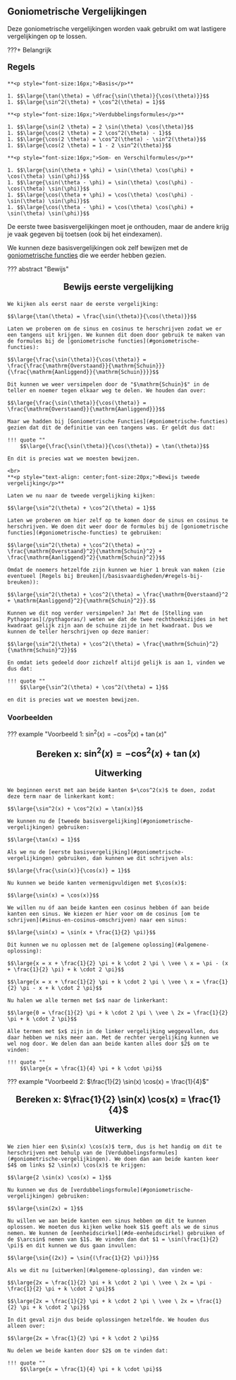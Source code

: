 ## **Goniometrische Vergelijkingen**

Deze goniometrische vergelijkingen worden vaak gebruikt om wat lastigere vergelijkingen op te lossen.

???+ Belangrijk
    **<p style="font-size:19px;">Regels</p>**

    **<p style="font-size:16px;">Basis</p>**

    1. $$\large{\tan(\theta) = \dfrac{\sin(\theta)}{\cos(\theta)}}$$
    1. $$\large{\sin^2(\theta) + \cos^2(\theta) = 1}$$

    **<p style="font-size:16px;">Verdubbelingsformules</p>**

    1. $$\large{\sin(2 \theta) = 2 \sin(\theta) \cos(\theta)}$$
    1. $$\large{\cos(2 \theta) = 2 \cos^2(\theta) - 1}$$
    1. $$\large{\cos(2 \theta) = \cos^2(\theta) - \sin^2(\theta)}$$
    1. $$\large{\cos(2 \theta) = 1 - 2 \sin^2(\theta)}$$

    **<p style="font-size:16px;">Som- en Verschilformules</p>**

    1. $$\large{\sin(\theta + \phi) = \sin(\theta) \cos(\phi) + \cos(\theta) \sin(\phi)}$$
    1. $$\large{\sin(\theta - \phi) = \sin(\theta) \cos(\phi) - \cos(\theta) \sin(\phi)}$$
    1. $$\large{\cos(\theta + \phi) = \cos(\theta) \cos(\phi) - \sin(\theta) \sin(\phi)}$$
    1. $$\large{\cos(\theta - \phi) = \cos(\theta) \cos(\phi) + \sin(\theta) \sin(\phi)}$$

De eerste twee basisvergelijkingen moet je onthouden, maar de andere krijg je vaak gegeven bij toetsen (ook bij het eindexamen). 

We kunnen deze basisvergelijkingen ook zelf bewijzen met de [goniometrische functies](#goniometrische-functies) die we eerder hebben gezien.

??? abstract "Bewijs"
    **<p style="text-align: center;font-size:20px;">Bewijs eerste vergelijking</p>** 

    We kijken als eerst naar de eerste vergelijking: 

    $$\large{\tan(\theta) = \frac{\sin(\theta)}{\cos(\theta)}}$$

    Laten we proberen om de sinus en cosinus te herschrijven zodat we er een tangens uit krijgen. We kunnen dit doen door gebruik te maken van de formules bij de [goniometrische functies](#goniometrische-functies):

    $$\large{\frac{\sin(\theta)}{\cos(\theta)} = \frac{\frac{\mathrm{Overstaand}}{\mathrm{Schuin}}}{\frac{\mathrm{Aanliggend}}{\mathrm{Schuin}}}}$$

    Dit kunnen we weer versimpelen door de "$\mathrm{Schuin}$" in de teller en noemer tegen elkaar weg te delen. We houden dan over:

    $$\large{\frac{\sin(\theta)}{\cos(\theta)} = \frac{\mathrm{Overstaand}}{\mathrm{Aanliggend}}}$$

    Maar we hadden bij [Goniometrische Functies](#goniometrische-functies) gezien dat dit de definitie van een tangens was. Er geldt dus dat:

    !!! quote ""
        $$\large{\frac{\sin(\theta)}{\cos(\theta)} = \tan(\theta)}$$

    En dit is precies wat we moesten bewijzen.
    
    <br>
    **<p style="text-align: center;font-size:20px;">Bewijs tweede vergelijking</p>**

    Laten we nu naar de tweede vergelijking kijken:

    $$\large{\sin^2(\theta) + \cos^2(\theta) = 1}$$

    Laten we proberen om hier zelf op te komen door de sinus en cosinus te herschrijven. We doen dit weer door de formules bij de [goniometrische functies](#goniometrische-functies) te gebruiken:

    $$\large{\sin^2(\theta) + \cos^2(\theta) = \frac{\mathrm{Overstaand}^2}{\mathrm{Schuin}^2} + \frac{\mathrm{Aanliggend}^2}{\mathrm{Schuin}^2}}$$

    Omdat de noemers hetzelfde zijn kunnen we hier 1 breuk van maken (zie eventueel [Regels bij Breuken](/basisvaardigheden/#regels-bij-breuken)):

    $$\large{\sin^2(\theta) + \cos^2(\theta) = \frac{\mathrm{Overstaand}^2 + \mathrm{Aanliggend}^2}{\mathrm{Schuin}^2}}.$$

    Kunnen we dit nog verder versimpelen? Ja! Met de [Stelling van Pythagoras](/pythagoras/) weten we dat de twee rechthoekszijdes in het kwadraat gelijk zijn aan de schuine zijde in het kwadraat. Dus we kunnen de teller herschrijven op deze manier:

    $$\large{\sin^2(\theta) + \cos^2(\theta) = \frac{\mathrm{Schuin}^2}{\mathrm{Schuin}^2}}$$
    
    En omdat iets gedeeld door zichzelf altijd gelijk is aan 1, vinden we dus dat:
    
    !!! quote ""
        $$\large{\sin^2(\theta) + \cos^2(\theta) = 1}$$
    
    en dit is precies wat we moesten bewijzen.

### **Voorbeelden**

??? example "Voorbeeld 1: $\sin^2(x)  = - \cos^2(x) + \tan(x)$"
    **<p style="text-align: center;font-size:20px;">Bereken x: $\sin^2(x)  = - \cos^2(x) + \tan(x)$</p>**
    **<p style="text-align: center;font-size:20px;">Uitwerking</p>**

    We beginnen eerst met aan beide kanten $+\cos^2(x)$ te doen, zodat deze term naar de linkerkant komt:

    $$\large{\sin^2(x) + \cos^2(x) = \tan(x)}$$

    We kunnen nu de [tweede basisvergelijking](#goniometrische-vergelijkingen) gebruiken:

    $$\large{\tan(x) = 1}$$

    Als we nu de [eerste basisvergelijking](#goniometrische-vergelijkingen) gebruiken, dan kunnen we dit schrijven als:

    $$\large{\frac{\sin(x)}{\cos(x)} = 1}$$

    Nu kunnen we beide kanten vermenigvuldigen met $\cos(x)$:

    $$\large{\sin(x) = \cos(x)}$$

    We willen nu óf aan beide kanten een cosinus hebben óf aan beide kanten een sinus. We kiezen er hier voor om de cosinus [om te schrijven](#sinus-en-cosinus-omschrijven) naar een sinus:

    $$\large{\sin(x) = \sin(x + \frac{1}{2} \pi)}$$

    Dit kunnen we nu oplossen met de [algemene oplossing](#algemene-oplossing):

    $$\large{x = x + \frac{1}{2} \pi + k \cdot 2 \pi \ \vee \ x = \pi - (x + \frac{1}{2} \pi) + k \cdot 2 \pi}$$

    $$\large{x = x + \frac{1}{2} \pi + k \cdot 2 \pi \ \vee \ x = \frac{1}{2} \pi - x + k \cdot 2 \pi}$$

    Nu halen we alle termen met $x$ naar de linkerkant:

    $$\large{0 = \frac{1}{2} \pi + k \cdot 2 \pi \ \vee \ 2x = \frac{1}{2} \pi + k \cdot 2 \pi}$$

    Alle termen met $x$ zijn in de linker vergelijking weggevallen, dus daar hebben we niks meer aan. Met de rechter vergelijking kunnen we wel nog door. We delen dan aan beide kanten alles door $2$ om te vinden:

    !!! quote ""
        $$\large{x = \frac{1}{4} \pi + k \cdot \pi}$$


??? example "Voorbeeld 2: $\frac{1}{2} \sin(x) \cos(x) = \frac{1}{4}$"
    **<p style="text-align: center;font-size:20px;">Bereken x: $\frac{1}{2} \sin(x) \cos(x) = \frac{1}{4}$</p>**
    **<p style="text-align: center;font-size:20px;">Uitwerking</p>**

    We zien hier een $\sin(x) \cos(x)$ term, dus is het handig om dit te herschrijven met behulp van de [Verdubbelingsformules](#goniometrische-vergelijkingen). We doen dan aan beide kanten keer $4$ om links $2 \sin(x) \cos(x)$ te krijgen:

    $$\large{2 \sin(x) \cos(x) = 1}$$

    Nu kunnen we dus de [verdubbelingsformule](#goniometrische-vergelijkingen) gebruiken:

    $$\large{\sin(2x) = 1}$$

    Nu willen we aan beide kanten een sinus hebben om dit te kunnen oplossen. We moeten dus kijken welke hoek $1$ geeft als we de sinus nemen. We kunnen de [eenheidscirkel](#de-eenheidscirkel) gebruiken of de $\arcsin$ nemen van $1$. We vinden dan dat $1 = \sin(\frac{1}{2} \pi)$ en dit kunnen we dus gaan invullen:

    $$\large{\sin{(2x)} = \sin{(\frac{1}{2} \pi)}}$$

    Als we dit nu [uitwerken](#algemene-oplossing), dan vinden we:

    $$\large{2x = \frac{1}{2} \pi + k \cdot 2 \pi \ \vee \ 2x = \pi - \frac{1}{2} \pi + k \cdot 2 \pi}$$

    $$\large{2x = \frac{1}{2} \pi + k \cdot 2 \pi \ \vee \ 2x = \frac{1}{2} \pi + k \cdot 2 \pi}$$

    In dit geval zijn dus beide oplossingen hetzelfde. We houden dus alleen over:

    $$\large{2x = \frac{1}{2} \pi + k \cdot 2 \pi}$$

    Nu delen we beide kanten door $2$ om te vinden dat:

    !!! quote ""
        $$\large{x = \frac{1}{4} \pi + k \cdot \pi}$$
